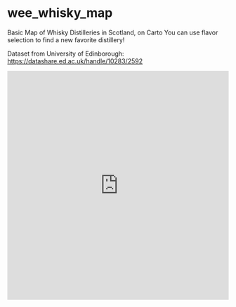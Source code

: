 # wee_whisky_map
Basic Map of Whisky Distilleries in Scotland, on Carto
You can use flavor selection to find a new favorite distillery!

Dataset from University of Edinborough: https://datashare.ed.ac.uk/handle/10283/2592

<iframe width="100%" height="520" frameborder="0" src="https://grahamoxman.carto.com/builder/43fabf76-1a06-4bfe-9c07-6414aa8b03fa/embed" allowfullscreen webkitallowfullscreen mozallowfullscreen oallowfullscreen msallowfullscreen></iframe>

